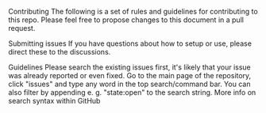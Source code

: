 Contributing
The following is a set of rules and guidelines for contributing to this repo. Please feel free to propose changes to this document in a pull request.

Submitting issues
If you have questions about how to setup or use, please direct these to the discussions.

Guidelines
Please search the existing issues first, it's likely that your issue was already reported or even fixed.
Go to the main page of the repository, click "issues" and type any word in the top search/command bar.
You can also filter by appending e. g. "state:open" to the search string.
More info on search syntax within GitHub
